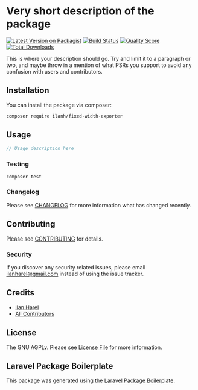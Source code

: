 # Very short description of the package

[![Latest Version on Packagist](https://img.shields.io/packagist/v/ilanh/fixed-width-exporter.svg?style=flat-square)](https://packagist.org/packages/ilanh/fixed-width-exporter)
[![Build Status](https://img.shields.io/travis/ilanh/fixed-width-exporter/master.svg?style=flat-square)](https://travis-ci.org/ilanh/fixed-width-exporter)
[![Quality Score](https://img.shields.io/scrutinizer/g/ilanh/fixed-width-exporter.svg?style=flat-square)](https://scrutinizer-ci.com/g/ilanh/fixed-width-exporter)
[![Total Downloads](https://img.shields.io/packagist/dt/ilanh/fixed-width-exporter.svg?style=flat-square)](https://packagist.org/packages/ilanh/fixed-width-exporter)

This is where your description should go. Try and limit it to a paragraph or two, and maybe throw in a mention of what PSRs you support to avoid any confusion with users and contributors.

## Installation

You can install the package via composer:

```bash
composer require ilanh/fixed-width-exporter
```

## Usage

``` php
// Usage description here
```

### Testing

``` bash
composer test
```

### Changelog

Please see [CHANGELOG](CHANGELOG.md) for more information what has changed recently.

## Contributing

Please see [CONTRIBUTING](CONTRIBUTING.md) for details.

### Security

If you discover any security related issues, please email ilanharel@gmail.com instead of using the issue tracker.

## Credits

- [Ilan Harel](https://github.com/ilanh)
- [All Contributors](../../contributors)

## License

The GNU AGPLv. Please see [License File](LICENSE.md) for more information.

## Laravel Package Boilerplate

This package was generated using the [Laravel Package Boilerplate](https://laravelpackageboilerplate.com).